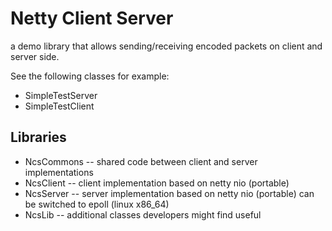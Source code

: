 # Netty Client Server

a demo library that allows sending/receiving encoded packets on client and server side.

See the following classes for example:

* SimpleTestServer
* SimpleTestClient

## Libraries

* NcsCommons -- shared code between client and server implementations
* NcsClient -- client implementation based on netty nio (portable)
* NcsServer -- server implementation based on netty nio (portable) can be switched to epoll (linux x86_64)
* NcsLib -- additional classes developers might find useful
